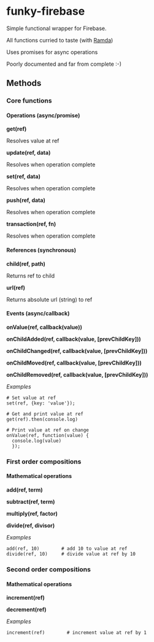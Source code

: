 # funky-firebase

Simple functional wrapper for Firebase.

All functions curried to taste (with [Ramda](http://ramdajs.com/))

Uses promises for async operations

Poorly documented and far from complete :-)

## Methods

### Core functions

#### Operations (async/promise)

**get(ref)**

Resolves value at ref

**update(ref, data)**

Resolves when operation complete

**set(ref, data)**

Resolves when operation complete

**push(ref, data)**

Resolves when operation complete

**transaction(ref, fn)**

Resolves when operation complete

#### References (synchronous)

**child(ref, path)**

Returns ref to child

**url(ref)**

Returns absolute url (string) to ref

#### Events (async/callback)

**onValue(ref, callback(value))**

**onChildAdded(ref, callback(value, [prevChildKey]))**

**onChildChanged(ref, callback(value, [prevChildKey]))**

**onChildMoved(ref, callback(value, [prevChildKey]))**

**onChildRemoved(ref, callback(value, [prevChildKey]))**

_Examples_
```
# Set value at ref
set(ref, {key: 'value'});

# Get and print value at ref
get(ref).then(console.log)

# Print value at ref on change
onValue(ref, function(value) {
  console.log(value)
  });
```


### First order compositions

#### Mathematical operations

**add(ref, term)**

**subtract(ref, term)**

**multiply(ref, factor)**

**divide(ref, divisor)**

_Examples_
```
add(ref, 10)        # add 10 to value at ref
divide(ref, 10)     # divide value at ref by 10
```

### Second order compositions

#### Mathematical operations

**increment(ref)**

**decrement(ref)**

_Examples_

```
increment(ref)        # increment value at ref by 1
```
